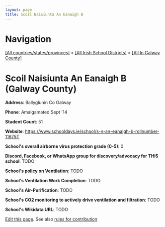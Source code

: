 ```yaml
---
layout: page
title: Scoil Naisiunta An Eanaigh B
---
```

# Navigation

[[All countries/states/provinces]](../../..) > [[All Irish School Districts]](../..) > [[All In Galway County]](..)

# Scoil Naisiunta An Eanaigh B (Galway County)

**Address**: Ballyglunin Co Galway

**Phone**: Amalgamated Sept '14

**Student Count**: 51

**Website**: <https://www.schooldays.ie/school/s-n-an-eanaigh-b-rollnumber-11675T>

**School's overall airborne virus protection grade (0-5)**: 0

**Discord, Facebook, or WhatsApp group for discovery/advocacy for THIS school**: TODO

**School's policy on Ventilation**: TODO

**School's Ventilation Work Completion**: TODO

**School's Air-Purification**: TODO

**School's CO2 monitoring to actively drive ventilation and filtration**: TODO

**School's Wikidata URL**: TODO


[Edit this page](https://github.com/ventilate-schools/Ireland/edit/main/./Galway_County/Scoil_Naisiunta_An_Eanaigh_B.md). See also [rules for contribution](../../../contribution-rules/)